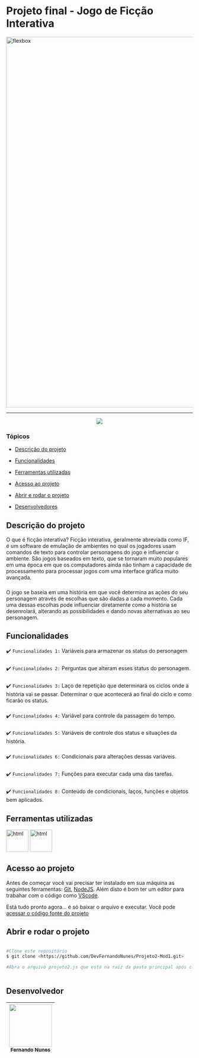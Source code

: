 # Projeto final - Jogo de Ficção Interativa

<img style="align: center" src="http://res.cloudinary.com/assemany/image/upload/v1502152400/JavaScript_gdcbwg.png" alt="flexbox" width="1000"/>
<hr>

<p align="center">
   <img src="http://img.shields.io/static/v1?label=STATUS&message=CONCLUIDO&color=RED&style=for-the-badge"/>
</p>

### Tópicos 

- [Descrição do projeto](#descrição-do-projeto)

- [Funcionalidades](#funcionalidades)

- [Ferramentas utilizadas](#ferramentas-utilizadas)

- [Acesso ao projeto](#acesso-ao-projeto)

- [Abrir e rodar o projeto](#abrir-e-rodar-o-projeto)

- [Desenvolvedores](#desenvolvedores)

## Descrição do projeto 

<p align="justify">
 
O que é ficção interativa? Ficção interativa, geralmente abreviada como IF, é um software de emulação de ambientes no qual os jogadores usam comandos de texto para controlar personagens do jogo e influenciar o ambiente. São jogos baseados em texto, que se tornaram muito populares em uma época em que os computadores ainda não tinham a capacidade de processamento para processar jogos com uma interface gráfica muito avançada.
###
O jogo se baseia em uma história em que você determina as ações do seu personagem através de escolhas que são dadas a cada momento. Cada uma dessas escolhas pode influenciar diretamente como a história se desenrolará, alterando as possibilidades e dando novas alternativas ao seu personagem.


## Funcionalidades

:heavy_check_mark: `Funcionalidades 1:` Variáveis para armazenar os status do personagem
###
:heavy_check_mark: `Funcionalidades 2:` Perguntas que alteram esses status do personagem.
###
:heavy_check_mark: `Funcionalidades 3:` Laço de repetição que determinará os ciclos onde a história vai se passar. Determinar o que acontecerá ao final do ciclo e como ficarão os status. 
###
:heavy_check_mark: `Funcionalidades 4:` Variável para controle da passagem do tempo. 
###
:heavy_check_mark: `Funcionalidades 5:` Variáveis de controle dos status e situações da história.
###
:heavy_check_mark: `Funcionalidades 6:` Condicionais para alterações dessas variáveis.
###
:heavy_check_mark: `Funcionalidades 7:` Funções para executar cada uma das tarefas.
###
:heavy_check_mark: `Funcionalidades 8:` Conteúdo de condicionais, laços, funções e objetos bem aplicados.
###

## Ferramentas utilizadas
 
<img src="https://cdn-icons-png.flaticon.com/512/5968/5968292.png" alt="html" width="60"/> <img src="https://cdn-icons-png.flaticon.com/512/919/919825.png" alt="html" width="60"/> 
  
###
 
## Acesso ao projeto

Antes de começar você vai precisar ter instalado em sua máquina as seguintes ferramentas:
[Git](https://git-scm.com/), [NodeJS](https://nodejs.org/en/).
Além disto é bom ter um editor para trabahar com o código como [VScode](https://code.visualstudio.com/).

Está tudo pronto agora... é só baixar o arquivo e executar. Você pode [acessar o código fonte do projeto](https://github.com/DevFernandoNunes/Projeto2-Mod1)

## Abrir e rodar o projeto

```bash
 
#Clone este repositório
$ git clone <https://github.com/DevFernandoNunes/Projeto2-Mod1.git>

#Abra o arquivo projeto2.js que está na raiz da pasta principal após clonar o repositório.
 
``` 
 
## Desenvolvedor

| [<img src="https://avatars.githubusercontent.com/u/95880342?v=4" width=115><br><sub>Fernando Nunes</sub>](https://github.com/DevFernandoNunes) |
| :---: |

 

